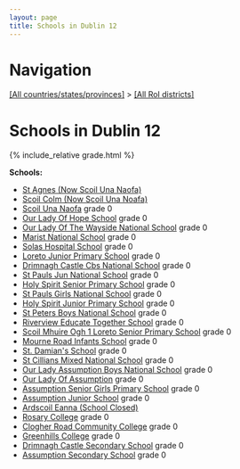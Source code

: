 ```yaml
---
layout: page
title: Schools in Dublin 12
---
```

# Navigation

[[All countries/states/provinces]](../..) > [[All RoI districts]](..)

# Schools in Dublin 12

{% include_relative grade.html %}

**Schools:**

- [St Agnes (Now Scoil Una Naofa)](St_Agnes_(Now_Scoil_Una_Naofa).md)
- [Scoil Colm (Now Scoil Una Noafa)](Scoil_Colm_(Now_Scoil_Una_Noafa).md)
- [Scoil Una Naofa](Scoil_Una_Naofa.md) grade 0
- [Our Lady Of Hope School](Our_Lady_Of_Hope_School.md) grade 0
- [Our Lady Of The Wayside National School](Our_Lady_Of_The_Wayside_National_School.md) grade 0
- [Marist National School](Marist_National_School.md) grade 0
- [Solas Hospital School](Solas_Hospital_School.md) grade 0
- [Loreto Junior Primary School](Loreto_Junior_Primary_School.md) grade 0
- [Drimnagh Castle Cbs National School](Drimnagh_Castle_Cbs_National_School.md) grade 0
- [St Pauls Jun National School](St_Pauls_Jun_National_School.md) grade 0
- [Holy Spirit Senior Primary School](Holy_Spirit_Senior_Primary_School.md) grade 0
- [St Pauls Girls National School](St_Pauls_Girls_National_School.md) grade 0
- [Holy Spirit Junior Primary School](Holy_Spirit_Junior_Primary_School.md) grade 0
- [St Peters Boys National School](St_Peters_Boys_National_School.md) grade 0
- [Riverview Educate Together School](Riverview_Educate_Together_School.md) grade 0
- [Scoil Mhuire Ogh 1 Loreto Senior Primary School](Scoil_Mhuire_Ogh_1_Loreto_Senior_Primary_School.md) grade 0
- [Mourne Road Infants School](Mourne_Road_Infants_School.md) grade 0
- [St. Damian's School](St._Damian's_School.md) grade 0
- [St Cillians Mixed National School](St_Cillians_Mixed_National_School.md) grade 0
- [Our Lady Assumption Boys National School](Our_Lady_Assumption_Boys_National_School.md) grade 0
- [Our Lady Of Assumption](Our_Lady_Of_Assumption.md) grade 0
- [Assumption Senior Girls Primary School](Assumption_Senior_Girls_Primary_School.md) grade 0
- [Assumption Junior School](Assumption_Junior_School.md) grade 0
- [Ardscoil Eanna (School Closed)](Ardscoil_Eanna_(School_Closed).md)
- [Rosary College](Rosary_College.md) grade 0
- [Clogher Road Community College](Clogher_Road_Community_College.md) grade 0
- [Greenhills College](Greenhills_College.md) grade 0
- [Drimnagh Castle Secondary School](Drimnagh_Castle_Secondary_School.md) grade 0
- [Assumption Secondary School](Assumption_Secondary_School.md) grade 0
